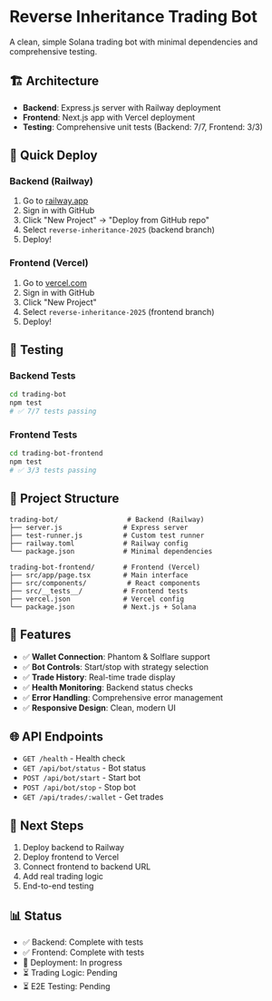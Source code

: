 # Reverse Inheritance Trading Bot

A clean, simple Solana trading bot with minimal dependencies and comprehensive testing.

## 🏗️ **Architecture**

- **Backend**: Express.js server with Railway deployment
- **Frontend**: Next.js app with Vercel deployment  
- **Testing**: Comprehensive unit tests (Backend: 7/7, Frontend: 3/3)

## 🚀 **Quick Deploy**

### Backend (Railway)
1. Go to [railway.app](https://railway.app)
2. Sign in with GitHub
3. Click "New Project" → "Deploy from GitHub repo"
4. Select `reverse-inheritance-2025` (backend branch)
5. Deploy!

### Frontend (Vercel)
1. Go to [vercel.com](https://vercel.com)
2. Sign in with GitHub
3. Click "New Project"
4. Select `reverse-inheritance-2025` (frontend branch)
5. Deploy!

## 🧪 **Testing**

### Backend Tests
```bash
cd trading-bot
npm test
# ✅ 7/7 tests passing
```

### Frontend Tests
```bash
cd trading-bot-frontend
npm test
# ✅ 3/3 tests passing
```

## 📁 **Project Structure**

```
trading-bot/                 # Backend (Railway)
├── server.js               # Express server
├── test-runner.js          # Custom test runner
├── railway.toml            # Railway config
└── package.json            # Minimal dependencies

trading-bot-frontend/       # Frontend (Vercel)
├── src/app/page.tsx        # Main interface
├── src/components/          # React components
├── src/__tests__/          # Frontend tests
├── vercel.json             # Vercel config
└── package.json            # Next.js + Solana
```

## 🔧 **Features**

- ✅ **Wallet Connection**: Phantom & Solflare support
- ✅ **Bot Controls**: Start/stop with strategy selection
- ✅ **Trade History**: Real-time trade display
- ✅ **Health Monitoring**: Backend status checks
- ✅ **Error Handling**: Comprehensive error management
- ✅ **Responsive Design**: Clean, modern UI

## 🌐 **API Endpoints**

- `GET /health` - Health check
- `GET /api/bot/status` - Bot status
- `POST /api/bot/start` - Start bot
- `POST /api/bot/stop` - Stop bot
- `GET /api/trades/:wallet` - Get trades

## 🎯 **Next Steps**

1. Deploy backend to Railway
2. Deploy frontend to Vercel
3. Connect frontend to backend URL
4. Add real trading logic
5. End-to-end testing

## 📊 **Status**

- ✅ Backend: Complete with tests
- ✅ Frontend: Complete with tests
- 🔄 Deployment: In progress
- ⏳ Trading Logic: Pending
- ⏳ E2E Testing: Pending
